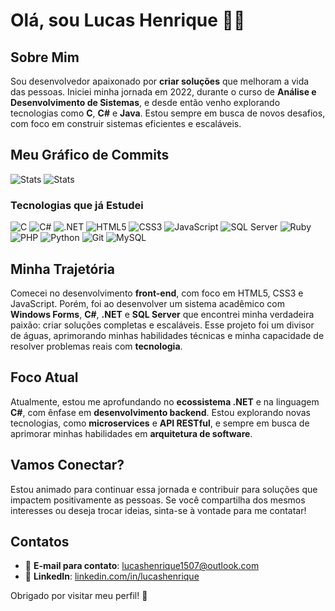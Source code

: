 # Olá, sou Lucas Henrique 👨‍💻

## Sobre Mim

Sou desenvolvedor apaixonado por **criar soluções** que melhoram a vida das pessoas. Iniciei minha jornada em 2022, durante o curso de **Análise e Desenvolvimento de Sistemas**, e desde então venho explorando tecnologias como **C**, **C#** e **Java**. Estou sempre em busca de novos desafios, com foco em construir sistemas eficientes e escaláveis.

## Meu Gráfico de Commits

![Stats](https://github-readme-stats.vercel.app/api?username=lucas-henrique-godoy&show_icons=true&theme=radical)
![Stats](https://github-readme-stats.vercel.app/api?username=lucas-henrique-godoy&show_icons=true&theme=gruvbox)


### Tecnologias que já Estudei

![C](https://img.shields.io/badge/C-00599C?style=flat-square&logo=c&logoColor=white)
![C#](https://img.shields.io/badge/C%23-239120?style=flat-square&logo=csharp&logoColor=white)
![.NET](https://img.shields.io/badge/.NET-512BD4?style=flat-square&logo=.net&logoColor=white)
![HTML5](https://img.shields.io/badge/HTML5-E34F26?style=flat-square&logo=html5&logoColor=white)
![CSS3](https://img.shields.io/badge/CSS3-1572B6?style=flat-square&logo=css3&logoColor=white)
![JavaScript](https://img.shields.io/badge/JavaScript-F7DF1E?style=flat-square&logo=javascript&logoColor=black)
![SQL Server](https://img.shields.io/badge/SQL%20Server-CC2927?style=flat-square&logo=microsoftsqlserver&logoColor=white)
![Ruby](https://img.shields.io/badge/Ruby-CC342D?style=flat-square&logo=ruby&logoColor=white)
![PHP](https://img.shields.io/badge/PHP-777BB4?style=flat-square&logo=php&logoColor=white)
![Python](https://img.shields.io/badge/Python-3776AB?style=flat-square&logo=python&logoColor=white)
![Git](https://img.shields.io/badge/Git-F05032?style=flat-square&logo=git&logoColor=white)
![MySQL](https://img.shields.io/badge/MySQL-4479A1?style=flat-square&logo=mysql&logoColor=white)

## Minha Trajetória

Comecei no desenvolvimento **front-end**, com foco em HTML5, CSS3 e JavaScript. Porém, foi ao desenvolver um sistema acadêmico com **Windows Forms**, **C#**, **.NET** e **SQL Server** que encontrei minha verdadeira paixão: criar soluções completas e escaláveis. Esse projeto foi um divisor de águas, aprimorando minhas habilidades técnicas e minha capacidade de resolver problemas reais com **tecnologia**.

## Foco Atual

Atualmente, estou me aprofundando no **ecossistema .NET** e na linguagem **C#**, com ênfase em **desenvolvimento backend**. Estou explorando novas tecnologias, como **microservices** e **API RESTful**, e sempre em busca de aprimorar minhas habilidades em **arquitetura de software**.

## Vamos Conectar?

Estou animado para continuar essa jornada e contribuir para soluções que impactem positivamente as pessoas. Se você compartilha dos mesmos interesses ou deseja trocar ideias, sinta-se à vontade para me contatar!

## Contatos
- 📧 **E-mail para contato**: [lucashenrique1507@outlook.com](mailto:lucashenrique1507@outlook.com)
- 🔗 **LinkedIn**: [linkedin.com/in/lucashenrique](https://linkedin.com/in/lucashenrique)

Obrigado por visitar meu perfil! 🚀
